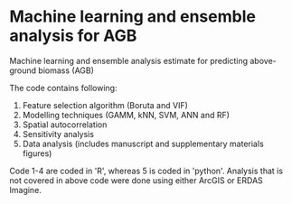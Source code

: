 # Machine learning and ensemble analysis for AGB
Machine learning and ensemble analysis estimate for predicting above-ground biomass (AGB)

The code contains following:
1. Feature selection algorithm (Boruta and VIF)
2. Modelling techniques (GAMM, kNN, SVM, ANN and RF)
3. Spatial autocorrelation
4. Sensitivity analysis
5. Data analysis (includes manuscript and supplementary materials figures)

Code 1-4 are coded in 'R', whereas 5 is coded in 'python'.
Analysis that is not covered in above code were done using either ArcGIS or ERDAS Imagine.

